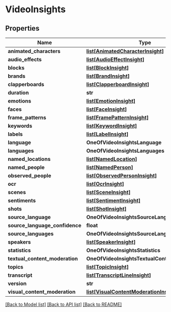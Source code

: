 # VideoInsights

## Properties
Name | Type | Description | Notes
------------ | ------------- | ------------- | -------------
**animated_characters** | [**list[AnimatedCharacterInsight]**](AnimatedCharacterInsight.md) |  | [optional] 
**audio_effects** | [**list[AudioEffectInsight]**](AudioEffectInsight.md) |  | [optional] 
**blocks** | [**list[BlockInsight]**](BlockInsight.md) |  | [optional] 
**brands** | [**list[BrandInsight]**](BrandInsight.md) |  | [optional] 
**clapperboards** | [**list[ClapperboardInsight]**](ClapperboardInsight.md) |  | [optional] 
**duration** | **str** |  | [optional] 
**emotions** | [**list[EmotionInsight]**](EmotionInsight.md) |  | [optional] 
**faces** | [**list[FaceInsight]**](FaceInsight.md) |  | [optional] 
**frame_patterns** | [**list[FramePatternInsight]**](FramePatternInsight.md) |  | [optional] 
**keywords** | [**list[KeywordInsight]**](KeywordInsight.md) |  | [optional] 
**labels** | [**list[LabelInsight]**](LabelInsight.md) |  | [optional] 
**language** | **OneOfVideoInsightsLanguage** |  | [optional] 
**languages** | **OneOfVideoInsightsLanguages** |  | [optional] 
**named_locations** | [**list[NamedLocation]**](NamedLocation.md) |  | [optional] 
**named_people** | [**list[NamedPerson]**](NamedPerson.md) |  | [optional] 
**observed_people** | [**list[ObservedPersonInsight]**](ObservedPersonInsight.md) |  | [optional] 
**ocr** | [**list[OcrInsight]**](OcrInsight.md) |  | [optional] 
**scenes** | [**list[SceneInsight]**](SceneInsight.md) |  | [optional] 
**sentiments** | [**list[SentimentInsight]**](SentimentInsight.md) |  | [optional] 
**shots** | [**list[ShotInsight]**](ShotInsight.md) |  | [optional] 
**source_language** | **OneOfVideoInsightsSourceLanguage** |  | [optional] 
**source_language_confidence** | **float** |  | [optional] 
**source_languages** | **OneOfVideoInsightsSourceLanguages** |  | [optional] 
**speakers** | [**list[SpeakerInsight]**](SpeakerInsight.md) |  | [optional] 
**statistics** | **OneOfVideoInsightsStatistics** |  | [optional] 
**textual_content_moderation** | **OneOfVideoInsightsTextualContentModeration** |  | [optional] 
**topics** | [**list[TopicInsight]**](TopicInsight.md) |  | [optional] 
**transcript** | [**list[TranscriptLineInsight]**](TranscriptLineInsight.md) |  | [optional] 
**version** | **str** |  | [optional] 
**visual_content_moderation** | [**list[VisualContentModerationInsight]**](VisualContentModerationInsight.md) |  | [optional] 

[[Back to Model list]](../README.md#documentation-for-models) [[Back to API list]](../README.md#documentation-for-api-endpoints) [[Back to README]](../README.md)

